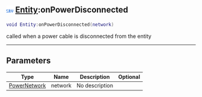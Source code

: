 ## ![server](.gitbook/assets/server.png) [Entity](./readme/Entity/README.md):onPowerDisconnected

```lua
void Entity:onPowerDisconnected(network)
```

called when a power cable is disconnected from the entity

------
## Parameters

| Type   | Name | Description | Optional |
| ------ | ---- | ----------- | -------: |
| [PowerNetwork](./readme/PowerNetwork/README.md) | network | No description |  |

